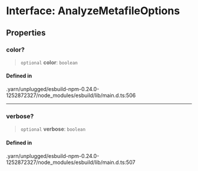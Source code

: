 # Interface: AnalyzeMetafileOptions

## Properties

### color?

> `optional` **color**: `boolean`

#### Defined in

.yarn/unplugged/esbuild-npm-0.24.0-1252872327/node\_modules/esbuild/lib/main.d.ts:506

***

### verbose?

> `optional` **verbose**: `boolean`

#### Defined in

.yarn/unplugged/esbuild-npm-0.24.0-1252872327/node\_modules/esbuild/lib/main.d.ts:507
